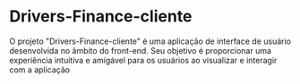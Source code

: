 # Drivers-Finance-cliente
O projeto "Drivers-Finance-cliente" é uma aplicação de interface de usuário desenvolvida no âmbito do front-end. Seu objetivo é proporcionar uma experiência intuitiva e amigável para os usuários ao visualizar e interagir com a aplicação
